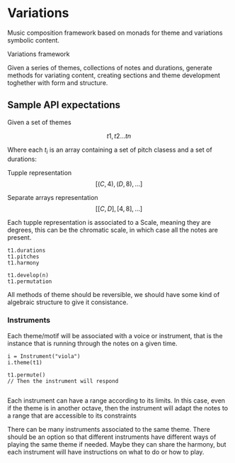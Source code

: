 # Variations
Music composition framework based on monads for theme and variations symbolic content.


Variations framework

Given a series of themes, collections of notes and durations, generate methods for variating content, creating sections and theme development toghether with form and structure.

## Sample API expectations

Given a set of themes

$$t1, t2... tn$$

Where each $t_i$ is an array containing a set of pitch clasess and a set of durations:

Tupple representation
$$[(C, 4), (D,8),...]$$

Separate arrays representation
$$[[C, D], [4,8], ...]$$

Each tupple representation is associated to a Scale, meaning they are degrees, this can be the chromatic scale, in which case all the notes are present.

```
t1.durations
t1.pitches
t1.harmony

t1.develop(n)
t1.permutation
```

All methods of theme should be reversible, we should have some kind of algebraic structure to give it consistance.

### Instruments

Each theme/motif will be associated with a voice or instrument, that is the instance that is running through the notes on a given time.

```
i = Instrument("viola")
i.theme(t1)

t1.permute()
// Then the instrument will respond


```

Each instrument can have a range according to its limits. In this case, even if the theme is in another octave, then the instrument will adapt the notes to a range that are accessible to its constraints

There can be many instruments associated to the same theme. There should be an option so that different instruments have different ways of playing the same theme if needed. Maybe they can share the harmony, but each instrument will have instructions on what to do or how to play.